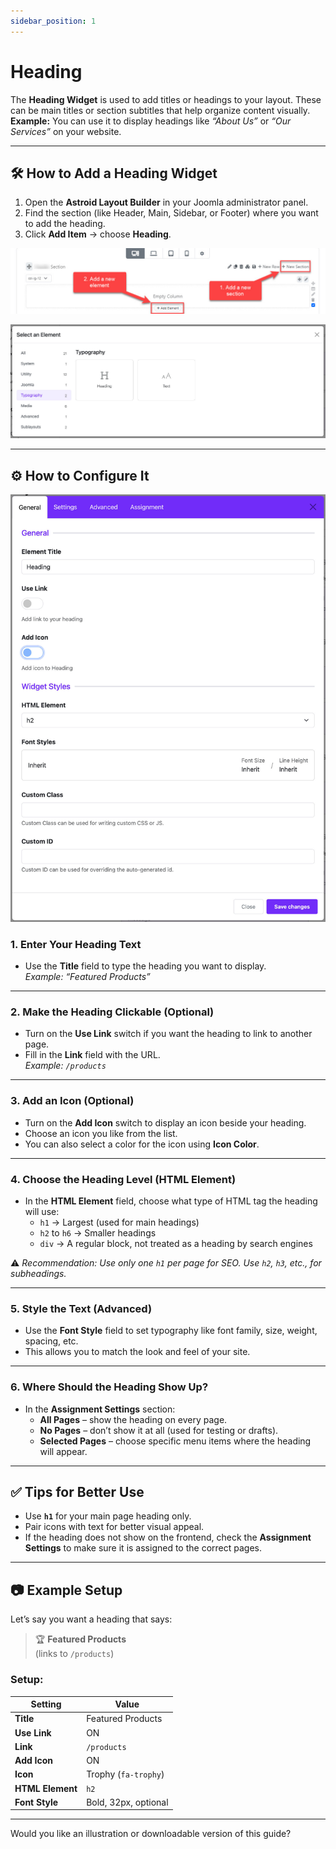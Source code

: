 ```yaml
---
sidebar_position: 1
---
```


# Heading

The **Heading Widget** is used to add titles or headings to your layout. These can be main titles or section subtitles that help organize content visually.  
**Example:** You can use it to display headings like _“About Us”_ or _“Our Services”_ on your website.

---

## 🛠 How to Add a Heading Widget

1. Open the **Astroid Layout Builder** in your Joomla administrator panel.
2. Find the section (like Header, Main, Sidebar, or Footer) where you want to add the heading.
3. Click **Add Item** → choose **Heading**.

![add-element.jpeg](../../../static/img/widgets/add-element.jpeg)

![select-typography.jpg](../../../static/img/widgets/select-typography.jpg)

---

## ⚙️ How to Configure It

![heading-widget.jpg](../../../static/img/widgets/heading-widget.jpg)

### 1. **Enter Your Heading Text**

- Use the **Title** field to type the heading you want to display.  
  _Example: “Featured Products”_

---

### 2. **Make the Heading Clickable (Optional)**

- Turn on the **Use Link** switch if you want the heading to link to another page.
- Fill in the **Link** field with the URL.  
  _Example: `/products`_

---

### 3. **Add an Icon (Optional)**

- Turn on the **Add Icon** switch to display an icon beside your heading.
- Choose an icon you like from the list.
- You can also select a color for the icon using **Icon Color**.

---

### 4. **Choose the Heading Level (HTML Element)**

- In the **HTML Element** field, choose what type of HTML tag the heading will use:
    - `h1` → Largest (used for main headings)
    - `h2` to `h6` → Smaller headings
    - `div` → A regular block, not treated as a heading by search engines

⚠️ _Recommendation: Use only one `h1` per page for SEO. Use `h2`, `h3`, etc., for subheadings._

---

### 5. **Style the Text (Advanced)**

- Use the **Font Style** field to set typography like font family, size, weight, spacing, etc.
- This allows you to match the look and feel of your site.

---

### 6. **Where Should the Heading Show Up?**

- In the **Assignment Settings** section:
    - **All Pages** – show the heading on every page.
    - **No Pages** – don’t show it at all (used for testing or drafts).
    - **Selected Pages** – choose specific menu items where the heading will appear.

---

## ✅ Tips for Better Use

- Use **`h1`** for your main page heading only.
- Pair icons with text for better visual appeal.
- If the heading does not show on the frontend, check the **Assignment Settings** to make sure it is assigned to the correct pages.

---

## 📷 Example Setup

Let’s say you want a heading that says:

> 🏆 **Featured Products**  
> (links to `/products`)

### Setup:

| Setting              | Value                  |
|----------------------|------------------------|
| **Title**            | Featured Products      |
| **Use Link**         | ON                     |
| **Link**             | `/products`            |
| **Add Icon**         | ON                     |
| **Icon**             | Trophy (`fa-trophy`)   |
| **HTML Element**     | `h2`                   |
| **Font Style**       | Bold, 32px, optional   |

---

Would you like an illustration or downloadable version of this guide?